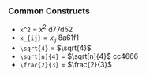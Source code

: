 

### Common Constructs

- `x^2` = $x^2$ d77d52
- `x_{ij}` = $x_{ij}$ 8a61f1
- `\sqrt{4}` = $\sqrt{4}$
- `\sqrt[n]{4}` = $\sqrt[n]{4}$ cc4666
- `\frac{2}{3}` = $\frac{2}{3}$
